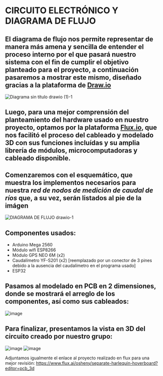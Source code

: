 # CIRCUITO ELECTRÓNICO Y DIAGRAMA DE FLUJO

## El diagrama de flujo nos permite representar de manera más amena y sencilla de entender el proceso interno por el que pasará nuestro sistema con el fin de cumplir el objetivo planteado para el proyecto, a continuación pasaremos a mostrar este mismo, diseñado gracias a la plataforma de [Draw.io](https://app.diagrams.net)

![Diagrama sin título drawio (1)-1](https://github.com/Jordan300105/FUNDAMENTOS-DE-DISE-O/assets/150297452/c926e230-a656-430f-9fda-a20ca0cf2949)


## Luego, para una mejor comprensión del planteamiento del hardware usado en nuestro proyecto, optamos por la plataforma [Flux.io](https://www.flux.ai/p/), que nos facilitó el proceso del cableado y modelado 3D con sus funciones incluídas y su amplia librería de módulos, microcomputadoras y cableado disponible.


## Comenzaremos con el esquemático, que muestra los implementos necesarios para nuestra *red de nodos de medición de caudal de ríos* que, a su vez, serán listados al pie de la imágen
![DIAGRAMA DE FLUJO drawio-1](https://github.com/Jordan300105/FUNDAMENTOS-DE-DISE-O/assets/150297452/b4c21235-844e-4923-8f97-85bef23d7c20)

## Componentes usados:
- Arduino Mega 2560
- Módulo wifi ESP8266
- Módulo GPS NEO 6M (x2)
- Caudalímetro YF-S201 (x2) [reemplazado por un conector de 3 pines debido a la ausencia del caudalímetro en el programa usado]
- ESP32

## Pasamos al modelado en PCB en 2 dimensiones, donde se mostrará el arreglo de los componentes, así como sus cableados:
![image](https://github.com/Jordan300105/FUNDAMENTOS-DE-DISE-O/assets/150297452/b8596a9c-3a1d-419c-96f9-1a5b1213de5f)

## Para finalizar, presentamos la vista en 3D del circuito creado por nuestro grupo:

![image](https://github.com/Jordan300105/FUNDAMENTOS-DE-DISE-O/assets/150297452/0d7389de-a30a-4844-9f2d-919e8ff2c070)
![image](https://github.com/Jordan300105/FUNDAMENTOS-DE-DISE-O/assets/150297452/52762c12-4388-447f-8675-61869b6c8444)

  
Adjuntamos igualmente el enlace al proyecto realizado en flux para una mejor revisión:
https://www.flux.ai/osheny/separate-harlequin-hoverboard?editor=pcb_3d



